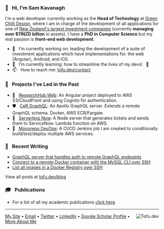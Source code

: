 ### 👋  &nbsp; Hi, I'm Sam Kavanagh
I'm a web developer currently working as the **Head of Technology** at [Green Chilli Design](http://gcd.io), where I am in charge of the development of all applications for one of [New Zealand's largest investment companies](https://milfordasset.com/) (currently **managing over $11NZD billion** in assets). I have a **PhD in Computer Science** but my real passion is **front-end web development**.


- 🔭 &nbsp; I’m currently working on: leading the development of a suite of investment applications which have implementations for: the web (Angular), Android, and iOS.
- 🌱 &nbsp; I’m currently learning: how to streamline the lives of my devs! &nbsp; 🚀
- 📫 &nbsp; How to reach me: [tofu.dev/contact](https://tofu.dev/contact)

### 🚀 &nbsp; Projects I've Led in the Past
- 🎨  &nbsp; [ResearchHub Web](https://github.com/hganavak/hub-stack/tree/master/research-hub-web): An Angular project deployed to AWS S3/CloudFront and using Cognito for authentication.
- 🛡 &nbsp; [CeR GraphQL](https://github.com/hganavak/hub-stack/tree/master/cer-graphql): An Apollo GraphQL server. Extends a remote GraphQL schema. Docker, AWS ECR/Fargate.
- 📩  &nbsp; [Serverless Now](https://github.com/hganavak/hub-stack/tree/master/serverless-now): A Node server that generates tickets and sends them to ServiceNow.  Lambda function on AWS.
- 🤖  &nbsp; [Monorepo DevOps](https://github.com/hganavak/hub-stack/blob/master/Jenkinsfile): A CI/CD Jenkins job I am created to conditionally build/test/deploy multiple AWS services.

### 📝 &nbsp; Recent Writing
- [GraphQL server that handles auth to remote GraphQL endpoints](https://tofu.dev/blog/graphql-server-that-proxies-handles-authorisation-to-remote-graphql)
- [Connect to a remote Docker container with the MySQL CLI over SSH](https://tofu.dev/blog/docker-mysql-cli-ssh)
- [List all images in a Docker Registry over SSH](https://tofu.dev/blog/list-all-images-in-a-docker-registry-over-ssh)

View all posts at [tofu.dev/blog](tofu.dev/blog)

### 🎓 &nbsp; Publications
- For a list of all my academic publications [click here](https://scholar.google.com/citations?user=Q7b3L_8AAAAJ&hl=en&oi=ao).

---
<a href="https://tofu.dev"><img src="https://github.com/Hganavak/tofu.dev/blob/master/src/favicon-16x16.png" align="right" alt="Tofu.dev"></a>
[My Site](https://tofu.dev) • [Email](mailto:hganavak@gmail.com) • [Twitter](https://twitter.com/tofudotdev) • [LinkedIn](https://www.linkedin.com/in/sam-kavanagh-4913a6179/) • [Google Scholar Profile](https://scholar.google.com/citations?user=Q7b3L_8AAAAJ&hl=en&oi=ao) • [More About Me](https://tofu.dev/about)

